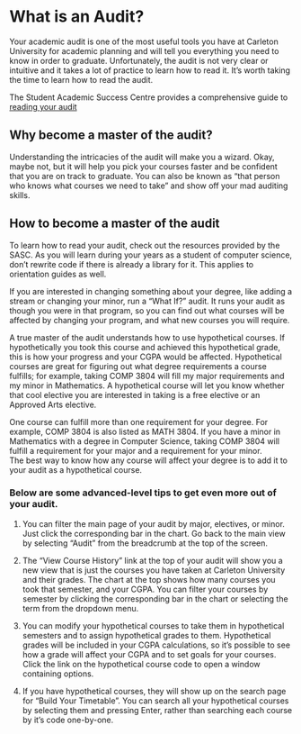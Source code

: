 <h1>What is an Audit?</h1>

Your academic audit is one of the most useful tools you have at Carleton
University for academic planning and will tell you everything you need to
know in order to graduate.  Unfortunately, the audit is not very clear or
intuitive and it takes a lot of practice to learn how to read it.  It’s
worth taking the time to learn how to read the audit.

The Student Academic Success Centre provides a comprehensive guide to
[reading your audit](http://carleton.ca/sasc/advisingcentre/audit/reading-your-audit/)

<h2>Why become a master of the audit?</h2>

Understanding the intricacies of the audit will make you a wizard.  Okay,
maybe not, but it will help you pick your courses faster and be confident
that you are on track to graduate.  You can also be known as “that person
who knows what courses we need to take” and show off your mad auditing
skills.


<h2>How to become a master of the audit</h2>

To learn how to read your audit, check out the resources provided by the
SASC. As you will learn during your years as a student of computer science,
don’t rewrite code if there is already a library for it.  This applies to
orientation guides as well.

If you are interested in changing something about your degree, like adding
a stream or changing your minor, run a “What If?” audit.  It runs your audit
as though you were in that program, so you can find out what courses will be
affected by changing your program, and what new courses you will require.

A true master of the audit understands how to use hypothetical courses. If
hypothetically you took this course and achieved this hypothetical grade,
this is how your progress and your CGPA would be affected.  Hypothetical
courses are great for figuring out what degree requirements a course
fulfills; for example, taking COMP 3804 will fill my major requirements and
my minor in Mathematics.  A hypothetical course will let you know whether
that cool elective you are interested in taking is a free elective or an
Approved Arts elective.

One course can fulfill more than one requirement for your degree.  For
example, COMP 3804 is also listed as MATH 3804.  If you have a minor in
Mathematics with a degree in Computer Science, taking COMP 3804 will
fulfill a requirement for your major and a requirement for your minor.  
The best way to know how any course will affect your degree is to add it
to your audit as a hypothetical course.

<h3>Below are some advanced-level tips to get even more out of your audit. </h3>

1) You can filter the main page of your audit by major, electives, or
minor. Just click the corresponding bar in the chart.  Go back to the main view by selecting “Audit” from the breadcrumb at the top of the screen.

2) The “View Course History” link at the top of your audit will show you a
new view that is just the courses you have taken at Carleton University and
their grades.  The chart at the top shows how many courses you took that
semester, and your CGPA.  You can filter your courses by semester by
clicking the corresponding bar in the chart or selecting the term from the
dropdown menu.

3) You can modify your hypothetical courses to take them in hypothetical
semesters and to assign hypothetical grades to them.  Hypothetical grades
will be included in your CGPA calculations, so it’s possible to see how a
grade will affect your CGPA and to set goals for your courses.  Click the
link on the hypothetical course code to open a window containing options.

4) If you have hypothetical courses, they will show up on the search page
for “Build Your Timetable”.  You can search all your hypothetical courses
by selecting them and pressing Enter, rather than searching each course
by it’s code one-by-one.  
